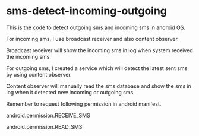 # sms-detect-incoming-outgoing
This is the code to detect outgoing sms and incoming sms in android OS.

For incoming sms, I use broadcast receiver and also content observer.

Broadcast receiver will show the incoming sms in log when system received the incoming sms.

For outgoing sms, I created a service which will detect the latest sent sms by using content observer.

Content observer will manually read the sms database and show the sms in log when it detected new incoming or outgoing sms.

Remember to request following permission in android manifest.

android.permission.RECEIVE_SMS 

android.permission.READ_SMS 


